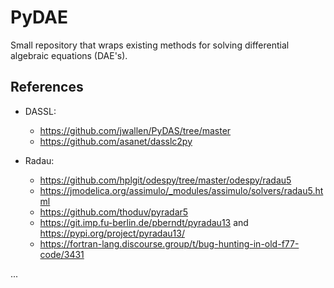 # PyDAE

Small repository that wraps existing methods for solving differential algebraic equations (DAE's).

## References

* DASSL:
    * https://github.com/jwallen/PyDAS/tree/master
    * https://github.com/asanet/dasslc2py

* Radau:
    * https://github.com/hplgit/odespy/tree/master/odespy/radau5
    * https://jmodelica.org/assimulo/_modules/assimulo/solvers/radau5.html
    * https://github.com/thoduv/pyradar5
    * https://git.imp.fu-berlin.de/pberndt/pyradau13 and https://pypi.org/project/pyradau13/
    * https://fortran-lang.discourse.group/t/bug-hunting-in-old-f77-code/3431


...